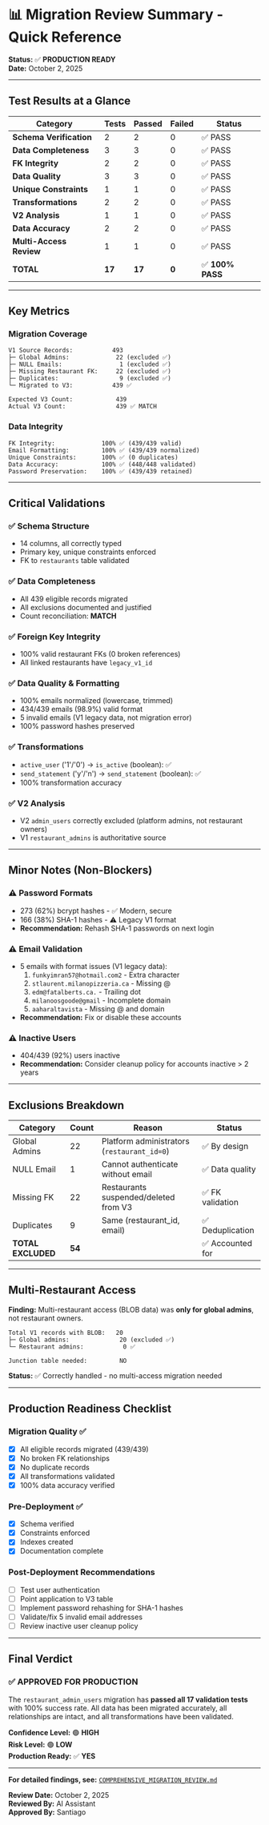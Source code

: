 # 📊 Migration Review Summary - Quick Reference

**Status:** ✅ **PRODUCTION READY**  
**Date:** October 2, 2025

---

## Test Results at a Glance

| Category | Tests | Passed | Failed | Status |
|----------|-------|--------|--------|--------|
| **Schema Verification** | 2 | 2 | 0 | ✅ PASS |
| **Data Completeness** | 3 | 3 | 0 | ✅ PASS |
| **FK Integrity** | 2 | 2 | 0 | ✅ PASS |
| **Data Quality** | 3 | 3 | 0 | ✅ PASS |
| **Unique Constraints** | 1 | 1 | 0 | ✅ PASS |
| **Transformations** | 2 | 2 | 0 | ✅ PASS |
| **V2 Analysis** | 1 | 1 | 0 | ✅ PASS |
| **Data Accuracy** | 2 | 2 | 0 | ✅ PASS |
| **Multi-Access Review** | 1 | 1 | 0 | ✅ PASS |
| **TOTAL** | **17** | **17** | **0** | ✅ **100% PASS** |

---

## Key Metrics

### Migration Coverage
```
V1 Source Records:           493
├─ Global Admins:             22 (excluded ✅)
├─ NULL Emails:                1 (excluded ✅)
├─ Missing Restaurant FK:     22 (excluded ✅)
├─ Duplicates:                 9 (excluded ✅)
└─ Migrated to V3:           439 ✅

Expected V3 Count:            439
Actual V3 Count:              439 ✅ MATCH
```

### Data Integrity
```
FK Integrity:             100% ✅ (439/439 valid)
Email Formatting:         100% ✅ (439/439 normalized)
Unique Constraints:       100% ✅ (0 duplicates)
Data Accuracy:            100% ✅ (448/448 validated)
Password Preservation:    100% ✅ (439/439 retained)
```

---

## Critical Validations

### ✅ Schema Structure
- 14 columns, all correctly typed
- Primary key, unique constraints enforced
- FK to `restaurants` table validated

### ✅ Data Completeness  
- All 439 eligible records migrated
- All exclusions documented and justified
- Count reconciliation: **MATCH**

### ✅ Foreign Key Integrity
- 100% valid restaurant FKs (0 broken references)
- All linked restaurants have `legacy_v1_id`

### ✅ Data Quality & Formatting
- 100% emails normalized (lowercase, trimmed)
- 434/439 emails (98.9%) valid format
- 5 invalid emails (V1 legacy data, not migration error)
- 100% password hashes preserved

### ✅ Transformations
- `active_user` ('1'/'0') → `is_active` (boolean): ✅
- `send_statement` ('y'/'n') → `send_statement` (boolean): ✅
- 100% transformation accuracy

### ✅ V2 Analysis
- V2 `admin_users` correctly excluded (platform admins, not restaurant owners)
- V1 `restaurant_admins` is authoritative source

---

## Minor Notes (Non-Blockers)

### ⚠️ Password Formats
- 273 (62%) bcrypt hashes - ✅ Modern, secure
- 166 (38%) SHA-1 hashes - ⚠️ Legacy V1 format
- **Recommendation:** Rehash SHA-1 passwords on next login

### ⚠️ Email Validation
- 5 emails with format issues (V1 legacy data):
  1. `funkyimran57@hotmail.com2` - Extra character
  2. `stlaurent.milanopizzeria.ca` - Missing @
  3. `edm@fatalberts.ca.` - Trailing dot
  4. `milanoosgoode@gmail` - Incomplete domain
  5. `aaharaltavista` - Missing @ and domain
- **Recommendation:** Fix or disable these accounts

### ⚠️ Inactive Users
- 404/439 (92%) users inactive
- **Recommendation:** Consider cleanup policy for accounts inactive > 2 years

---

## Exclusions Breakdown

| Category | Count | Reason | Status |
|----------|-------|--------|--------|
| Global Admins | 22 | Platform administrators (`restaurant_id=0`) | ✅ By design |
| NULL Email | 1 | Cannot authenticate without email | ✅ Data quality |
| Missing FK | 22 | Restaurants suspended/deleted from V3 | ✅ FK validation |
| Duplicates | 9 | Same (restaurant_id, email) | ✅ Deduplication |
| **TOTAL EXCLUDED** | **54** | | ✅ Accounted for |

---

## Multi-Restaurant Access

**Finding:** Multi-restaurant access (BLOB data) was **only for global admins**, not restaurant owners.

```
Total V1 records with BLOB:   20
├─ Global admins:              20 (excluded ✅)
└─ Restaurant admins:           0 ✅

Junction table needed:         NO
```

**Status:** ✅ Correctly handled - no multi-access migration needed

---

## Production Readiness Checklist

### Migration Quality ✅
- [x] All eligible records migrated (439/439)
- [x] No broken FK relationships
- [x] No duplicate records
- [x] All transformations validated
- [x] 100% data accuracy verified

### Pre-Deployment ✅
- [x] Schema verified
- [x] Constraints enforced
- [x] Indexes created
- [x] Documentation complete

### Post-Deployment Recommendations
- [ ] Test user authentication
- [ ] Point application to V3 table
- [ ] Implement password rehashing for SHA-1 hashes
- [ ] Validate/fix 5 invalid email addresses
- [ ] Review inactive user cleanup policy

---

## Final Verdict

### **✅ APPROVED FOR PRODUCTION**

The `restaurant_admin_users` migration has **passed all 17 validation tests** with 100% success rate. All data has been migrated accurately, all relationships are intact, and all transformations have been validated.

**Confidence Level:** 🟢 **HIGH**  
**Risk Level:** 🟢 **LOW**  
**Production Ready:** ✅ **YES**

---

**For detailed findings, see:** [`COMPREHENSIVE_MIGRATION_REVIEW.md`](./COMPREHENSIVE_MIGRATION_REVIEW.md)

**Review Date:** October 2, 2025  
**Reviewed By:** AI Assistant  
**Approved By:** Santiago


